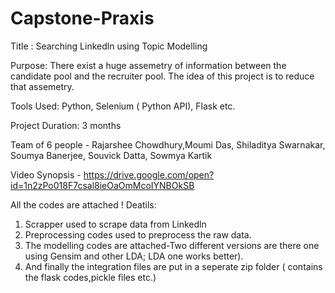 # Capstone-Praxis

Title : Searching Linkedln using Topic Modelling

Purpose: There exist a huge assemetry of information between the candidate pool and the recruiter pool. The idea of this  project is to reduce that assemetry. 

Tools Used: Python, Selenium ( Python API), Flask etc. 

Project Duration: 3 months

Team of 6 people - Rajarshee Chowdhury,Moumi Das, Shiladitya Swarnakar, Soumya Banerjee, Souvick Datta, Sowmya Kartik

Video Synopsis - https://drive.google.com/open?id=1n2zPo018F7csal8ieOaOmMcoIYNBOkSB

All the codes are attached ! Deatils: 
  1. Scrapper used to scrape data from Linkedln
  2. Preprocessing codes used to preprocess the raw data.
  3. The modelling codes are attached-Two different versions are there one using Gensim and other LDA; LDA one works better).
  4. And finally the integration files are put in a seperate zip folder ( contains the flask codes,pickle files etc.)

